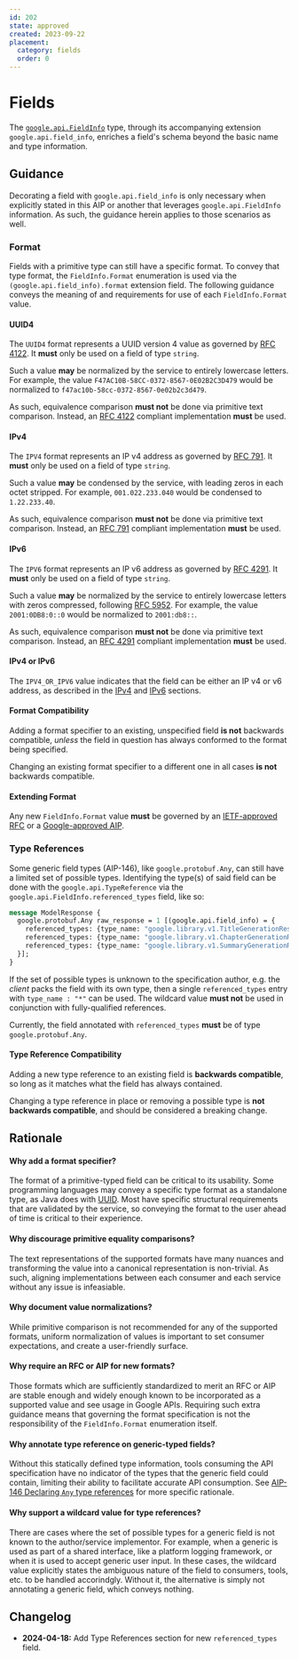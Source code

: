 ```yaml
---
id: 202
state: approved
created: 2023-09-22
placement:
  category: fields
  order: 0
---
```


# Fields

The [`google.api.FieldInfo`][field info proto] type, through its accompanying
extension `google.api.field_info`, enriches a field's schema beyond the basic
name and type information.

## Guidance

Decorating a field with `google.api.field_info` is only necessary when
explicitly stated in this AIP or another that leverages `google.api.FieldInfo`
information. As such, the guidance herein applies to those scenarios as well.

### Format

Fields with a primitive type can still have a specific format. To convey that
type format, the `FieldInfo.Format` enumeration is used via the
`(google.api.field_info).format` extension field. The following guidance conveys
the meaning of and requirements for use of each `FieldInfo.Format` value.

#### UUID4

The `UUID4` format represents a UUID version 4 value as governed by
[RFC 4122][]. It **must** only be used on a field of type `string`.

Such a value **may** be normalized by the service to entirely lowercase letters.
For example, the value `F47AC10B-58CC-0372-8567-0E02B2C3D479` would be
normalized to `f47ac10b-58cc-0372-8567-0e02b2c3d479`.

As such, equivalence comparison **must not** be done via primitive text
comparison. Instead, an [RFC 4122][] compliant implementation **must** be used.

#### IPv4

The `IPV4` format represents an IP v4 address as governed by [RFC 791][]. It
**must** only be used on a field of type `string`.

Such a value **may** be condensed by the service, with leading zeros in each
octet stripped. For example, `001.022.233.040` would be condensed to
`1.22.233.40`.

As such, equivalence comparison **must not** be done via primitive text
comparison. Instead, an [RFC 791][] compliant implementation **must** be used.

#### IPv6

The `IPV6` format represents an IP v6 address as governed by [RFC 4291][]. It
**must** only be used on a field of type `string`.

Such a value **may** be normalized by the service to entirely lowercase letters
with zeros compressed, following [RFC 5952][]. For example, the value
`2001:0DB8:0::0` would be normalized to `2001:db8::`.

As such, equivalence comparison **must not** be done via primitive text
comparison. Instead, an [RFC 4291][] compliant implementation **must** be used.

#### IPv4 or IPv6

The `IPV4_OR_IPV6` value indicates that the field can be either an IP v4 or v6
address, as described in the [IPv4](#ipv4) and [IPv6](#ipv6) sections.

#### Format Compatibility

Adding a format specifier to an existing, unspecified field **is not** backwards
compatible, *unless* the field in question has always conformed to the format
being specified.

Changing an existing format specifier to a different one in all cases **is not**
backwards compatible.

#### Extending Format

Any new `FieldInfo.Format` value **must** be governed by an
[IETF-approved RFC][ietf rfc] or a [Google-approved AIP](./0001.md).

### Type References

Some generic field types (AIP-146), like `google.protobuf.Any`, can still have
a limited set of possible types. Identifying the type(s) of said field can be
done with the `google.api.TypeReference` via the
`google.api.FieldInfo.referenced_types` field, like so:

```proto
message ModelResponse {
  google.protobuf.Any raw_response = 1 [(google.api.field_info) = {
    referenced_types: {type_name: "google.library.v1.TitleGenerationResponse"}
    referenced_types: {type_name: "google.library.v1.ChapterGenerationResponse"}
    referenced_types: {type_name: "google.library.v1.SummaryGenerationResponse"}
  }];
}
```

If the set of possible types is unknown to the specification author, e.g. the
*client* packs the field with its own type, then a single `referenced_types`
entry with `type_name : "*"` can be used. The wildcard value **must not** be
used in conjunction with fully-qualified references.

Currently, the field annotated with `referenced_types` **must** be of type
`google.protobuf.Any`.

#### Type Reference Compatibility

Adding a new type reference to an existing field is **backwards compatible**, so
long as it matches what the field has always contained.

Changing a type reference in place or removing a possible type is
**not backwards compatible**, and should be considered a breaking change.

## Rationale

#### Why add a format specifier?

The format of a primitive-typed field can be critical to its usability. Some
programming languages may convey a specific type format as a standalone type,
as Java does with [UUID][java uuid]. Most have specific structural requirements
that are validated by the service, so conveying the format to the user ahead of
time is critical to their experience.

#### Why discourage primitive equality comparisons?

The text representations of the supported formats have many nuances and
transforming the value into a canonical representation is non-trivial. As such,
aligning implementations between each consumer and each service without any
issue is infeasiable.

#### Why document value normalizations?

While primitive comparison is not recommended for any of the supported formats,
uniform normalization of values is important to set consumer expectations, and
create a user-friendly surface.

#### Why require an RFC or AIP for new formats?

Those formats which are sufficiently standardized to merit an RFC or AIP are
stable enough and widely enough known to be incorporated as a supported value
and see usage in Google APIs. Requiring such extra guidance means that governing
the format specification is not the responsibility of the `FieldInfo.Format`
enumeration itself.

#### Why annotate type reference on generic-typed fields?

Without this statically defined type information, tools consuming the API
specification have no indicator of the types that the generic field could
contain, limiting their ability to facilitate accurate API consumption. See
[AIP-146 Declaring `Any` type references][generics] for more specific rationale.

#### Why support a wildcard value for type references?

There are cases where the set of possible types for a generic field is not known
to the author/service implementor. For example, when a generic is used as part
of a shared interface, like a platform logging framework, or when it is used to
accept generic user input. In these cases, the wildcard value explicitly states
the ambiguous nature of the field to consumers, tools, etc. to be handled
accorindgly. Without it, the alternative is simply not annotating a generic
field, which conveys nothing.

## Changelog

- **2024-04-18:** Add Type References section for new `referenced_types` field.

[field info proto]: https://github.com/googleapis/googleapis/blob/master/google/api/field_info.proto
[rfc 4122]: https://datatracker.ietf.org/doc/html/rfc4122
[rfc 791]: https://datatracker.ietf.org/doc/html/rfc791
[rfc 4291]: https://datatracker.ietf.org/doc/html/rfc4291#section-2.2
[rfc 5952]: https://datatracker.ietf.org/doc/html/rfc5952
[ietf rfc]: https://www.ietf.org/standards/rfcs
[java uuid]: https://docs.oracle.com/javase/8/docs/api/java/util/UUID.html
[generics]: ./0146.md#declaring-any-type-references
